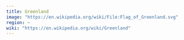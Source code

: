```yaml
---
title: Greenland
image: "https://en.wikipedia.org/wiki/File:Flag_of_Greenland.svg"
region: ~
wiki: "https://en.wikipedia.org/wiki/Greenland"
---
```

